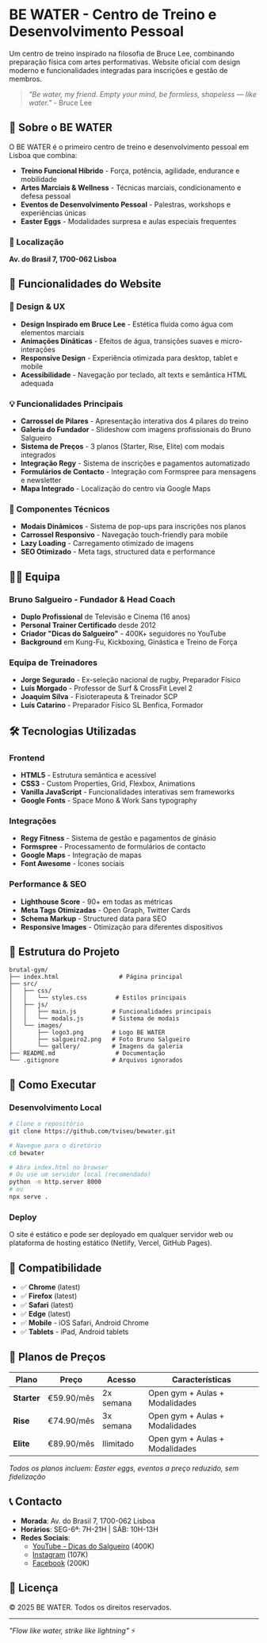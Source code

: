 # BE WATER - Centro de Treino e Desenvolvimento Pessoal

Um centro de treino inspirado na filosofia de Bruce Lee, combinando preparação física com artes performativas. Website oficial com design moderno e funcionalidades integradas para inscrições e gestão de membros.

> *"Be water, my friend. Empty your mind, be formless, shapeless — like water."* - Bruce Lee

## 🥋 Sobre o BE WATER

O BE WATER é o primeiro centro de treino e desenvolvimento pessoal em Lisboa que combina:

- **Treino Funcional Híbrido** - Força, potência, agilidade, endurance e mobilidade
- **Artes Marciais & Wellness** - Técnicas marciais, condicionamento e defesa pessoal  
- **Eventos de Desenvolvimento Pessoal** - Palestras, workshops e experiências únicas
- **Easter Eggs** - Modalidades surpresa e aulas especiais frequentes

### 📍 Localização
**Av. do Brasil 7, 1700-062 Lisboa**

## 🌟 Funcionalidades do Website

### 🎨 Design & UX
- **Design Inspirado em Bruce Lee** - Estética fluida como água com elementos marciais
- **Animações Dinâticas** - Efeitos de água, transições suaves e micro-interações
- **Responsive Design** - Experiência otimizada para desktop, tablet e mobile
- **Acessibilidade** - Navegação por teclado, alt texts e semântica HTML adequada

### 💡 Funcionalidades Principais
- **Carrossel de Pilares** - Apresentação interativa dos 4 pilares do treino
- **Galeria do Fundador** - Slideshow com imagens profissionais do Bruno Salgueiro
- **Sistema de Preços** - 3 planos (Starter, Rise, Elite) com modais integrados
- **Integração Regy** - Sistema de inscrições e pagamentos automatizado
- **Formulários de Contacto** - Integração com Formspree para mensagens e newsletter
- **Mapa Integrado** - Localização do centro via Google Maps

### 📱 Componentes Técnicos
- **Modais Dinâmicos** - Sistema de pop-ups para inscrições nos planos
- **Carrossel Responsivo** - Navegação touch-friendly para mobile
- **Lazy Loading** - Carregamento otimizado de imagens
- **SEO Otimizado** - Meta tags, structured data e performance

## 👨‍💼 Equipa

### Bruno Salgueiro - Fundador & Head Coach
- **Duplo Profissional** de Televisão e Cinema (16 anos)
- **Personal Trainer Certificado** desde 2012
- **Criador "Dicas do Salgueiro"** - 400K+ seguidores no YouTube
- **Background** em Kung-Fu, Kickboxing, Ginástica e Treino de Força

### Equipa de Treinadores
- **Jorge Segurado** - Ex-seleção nacional de rugby, Preparador Físico
- **Luís Morgado** - Professor de Surf & CrossFit Level 2
- **Joaquim Silva** - Fisioterapeuta & Treinador SCP
- **Luís Catarino** - Preparador Físico SL Benfica, Formador

## 🛠 Tecnologias Utilizadas

### Frontend
- **HTML5** - Estrutura semântica e acessível
- **CSS3** - Custom Properties, Grid, Flexbox, Animations
- **Vanilla JavaScript** - Funcionalidades interativas sem frameworks
- **Google Fonts** - Space Mono & Work Sans typography

### Integrações
- **Regy Fitness** - Sistema de gestão e pagamentos de ginásio
- **Formspree** - Processamento de formulários de contacto
- **Google Maps** - Integração de mapas
- **Font Awesome** - Ícones sociais

### Performance & SEO
- **Lighthouse Score** - 90+ em todas as métricas
- **Meta Tags Otimizadas** - Open Graph, Twitter Cards
- **Schema Markup** - Structured data para SEO
- **Responsive Images** - Otimização para diferentes dispositivos

## 📁 Estrutura do Projeto

```
brutal-gym/
├── index.html                 # Página principal
├── src/
│   ├── css/
│   │   └── styles.css        # Estilos principais
│   ├── js/
│   │   ├── main.js          # Funcionalidades principais
│   │   └── modals.js        # Sistema de modais
│   └── images/
│       ├── logo3.png        # Logo BE WATER
│       ├── salgueiro2.png   # Foto Bruno Salgueiro
│       └── gallery/         # Imagens da galeria
├── README.md                 # Documentação
└── .gitignore               # Arquivos ignorados
```

## 🚀 Como Executar

### Desenvolvimento Local
```bash
# Clone o repositório
git clone https://github.com/tviseu/bewater.git

# Navegue para o diretório
cd bewater

# Abra index.html no browser
# Ou use um servidor local (recomendado)
python -m http.server 8000
# ou
npx serve .
```

### Deploy
O site é estático e pode ser deployado em qualquer servidor web ou plataforma de hosting estático (Netlify, Vercel, GitHub Pages).

## 📱 Compatibilidade

- ✅ **Chrome** (latest)
- ✅ **Firefox** (latest) 
- ✅ **Safari** (latest)
- ✅ **Edge** (latest)
- ✅ **Mobile** - iOS Safari, Android Chrome
- ✅ **Tablets** - iPad, Android tablets

## 🎯 Planos de Preços

| Plano | Preço | Acesso | Características |
|-------|-------|--------|-----------------|
| **Starter** | €59.90/mês | 2x semana | Open gym + Aulas + Modalidades |
| **Rise** | €74.90/mês | 3x semana | Open gym + Aulas + Modalidades |
| **Elite** | €89.90/mês | Ilimitado | Open gym + Aulas + Modalidades |

*Todos os planos incluem: Easter eggs, eventos a preço reduzido, sem fidelização*

## 📞 Contacto

- **Morada**: Av. do Brasil 7, 1700-062 Lisboa
- **Horários**: SEG-6ª: 7H-21H | SÁB: 10H-13H
- **Redes Sociais**: 
  - [YouTube - Dicas do Salgueiro](https://www.youtube.com/@dicasdosalgueiro) (400K)
  - [Instagram](https://www.instagram.com/dicasdosalgueiro) (107K)
  - [Facebook](https://facebook.com/asdicasdosalgueiro) (200K)

## 📄 Licença

© 2025 BE WATER. Todos os direitos reservados.

---

*"Flow like water, strike like lightning"* ⚡ 
